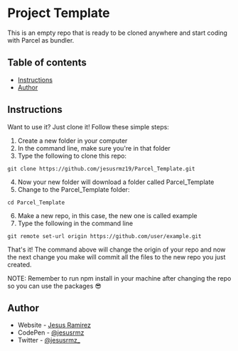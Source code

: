 # Project Template

This is an empty repo that is ready to be cloned anywhere and start coding with Parcel as bundler.

## Table of contents

- [Instructions](#instructions)
- [Author](#author)

## Instructions

Want to use it? Just clone it! Follow these simple steps:

1. Create a new folder in your computer
2. In the command line, make sure you're in that folder
3. Type the following to clone this repo:

```
git clone https://github.com/jesusrmz19/Parcel_Template.git
```

4. Now your new folder will download a folder called Parcel_Template
5. Change to the Parcel_Template folder:

```
cd Parcel_Template
```

6. Make a new repo, in this case, the new one is called example
7. Type the following in the command line

```
git remote set-url origin https://github.com/user/example.git
```

That's it! The command above will change the origin of your repo and now the next change you make will commit all the files to the new repo you just created.

NOTE: Remember to run npm install in your machine after changing the repo so you can use the packages 😎

## Author

- Website - [Jesus Ramirez](https://jesusrmz.com/)
- CodePen - [@jesusrmz](https://codepen.io/jesusrmz)
- Twitter - [@jesusrmz\_](https://twitter.com/jesusrmz_)

